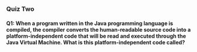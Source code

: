### Quiz Two

#### Q1: When a program written in the Java programming language is compiled, the compiler converts the human-readable source code into a platform-independent code that will be read and executed through the Java Virtual Machine. What is this platform-independent code called?